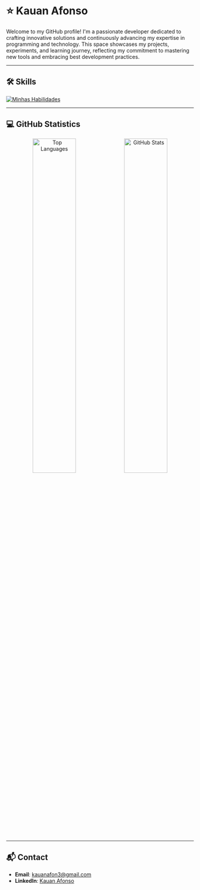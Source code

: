 # ⭐ Kauan Afonso

Welcome to my GitHub profile! I'm a passionate developer dedicated to crafting innovative solutions and continuously advancing my expertise in programming and technology. This space showcases my projects, experiments, and learning journey, reflecting my commitment to mastering new tools and embracing best development practices.

---

## 🛠️ Skills
[![Minhas Habilidades](https://skillicons.dev/icons?i=js,html,css,typescript,bootstrap,react,nodejs,python,php,java,laravel,django,fastapi,c,git)](https://skillicons.dev)

---

## 💻 GitHub Statistics

<div align="center">
  <img src="https://github-readme-stats.vercel.app/api/top-langs/?username=KauanAfonso&layout=compact&theme=radical" alt="Top Languages" width="48%" />
  <img src="https://github-readme-stats.vercel.app/api?username=KauanAfonso&show_icons=true&theme=radical" alt="GitHub Stats" width="48%" />
</div>

---

## 📬 Contact

- **Email**: [kauanafon3@gmail.com](mailto:kauanafon3@gmail.com)
- **LinkedIn**: [Kauan Afonso](https://www.linkedin.com/in/kauan-afonso-0452a5295/)
